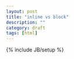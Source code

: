 ```yaml
---
layout: post
title: "inline vs block"
description: ""
category: draft
tags: [html]
---
```

{% include JB/setup %}
